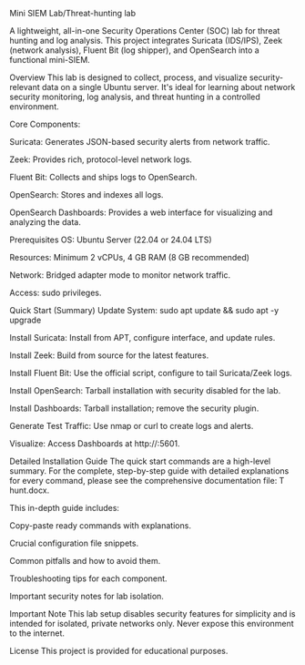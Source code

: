 Mini SIEM Lab/Threat-hunting lab

A lightweight, all-in-one Security Operations Center (SOC) lab for threat hunting and log analysis. This project integrates Suricata (IDS/IPS), Zeek (network analysis), Fluent Bit (log shipper), and OpenSearch into a functional mini-SIEM.

Overview
This lab is designed to collect, process, and visualize security-relevant data on a single Ubuntu server. It's ideal for learning about network security monitoring, log analysis, and threat hunting in a controlled environment.

Core Components:

Suricata: Generates JSON-based security alerts from network traffic.

Zeek: Provides rich, protocol-level network logs.

Fluent Bit: Collects and ships logs to OpenSearch.

OpenSearch: Stores and indexes all logs.

OpenSearch Dashboards: Provides a web interface for visualizing and analyzing the data.

Prerequisites
OS: Ubuntu Server (22.04 or 24.04 LTS)

Resources: Minimum 2 vCPUs, 4 GB RAM (8 GB recommended)

Network: Bridged adapter mode to monitor network traffic.

Access: sudo privileges.

Quick Start (Summary)
Update System: sudo apt update && sudo apt -y upgrade

Install Suricata: Install from APT, configure interface, and update rules.

Install Zeek: Build from source for the latest features.

Install Fluent Bit: Use the official script, configure to tail Suricata/Zeek logs.

Install OpenSearch: Tarball installation with security disabled for the lab.

Install Dashboards: Tarball installation; remove the security plugin.

Generate Test Traffic: Use nmap or curl to create logs and alerts.

Visualize: Access Dashboards at http://<your-server-ip>:5601.

Detailed Installation Guide
The quick start commands are a high-level summary. For the complete, step-by-step guide with detailed explanations for every command, please see the comprehensive documentation file: T hunt.docx.

This in-depth guide includes:

Copy-paste ready commands with explanations.

Crucial configuration file snippets.

Common pitfalls and how to avoid them.

Troubleshooting tips for each component.

Important security notes for lab isolation.

Important Note
This lab setup disables security features for simplicity and is intended for isolated, private networks only. Never expose this environment to the internet.

License
This project is provided for educational purposes.
